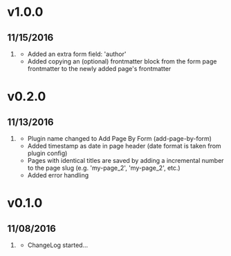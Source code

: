 # v1.0.0
##  11/15/2016

1. [](#new)
    * Added an extra form field: 'author'
    * Added copying an (optional) frontmatter block from the form page frontmatter to the newly added page's frontmatter


# v0.2.0
##  11/13/2016

1. [](#new)
    * Plugin name changed to Add Page By Form (add-page-by-form)
    * Added timestamp as date in page header (date format is taken from plugin config)
    * Pages with identical titles are saved by adding a incremental number to the page slug (e.g. 'my-page\_2', 'my-page\_2', etc.)
    * Added error handling

# v0.1.0
##  11/08/2016

1. [](#new)
    * ChangeLog started...
